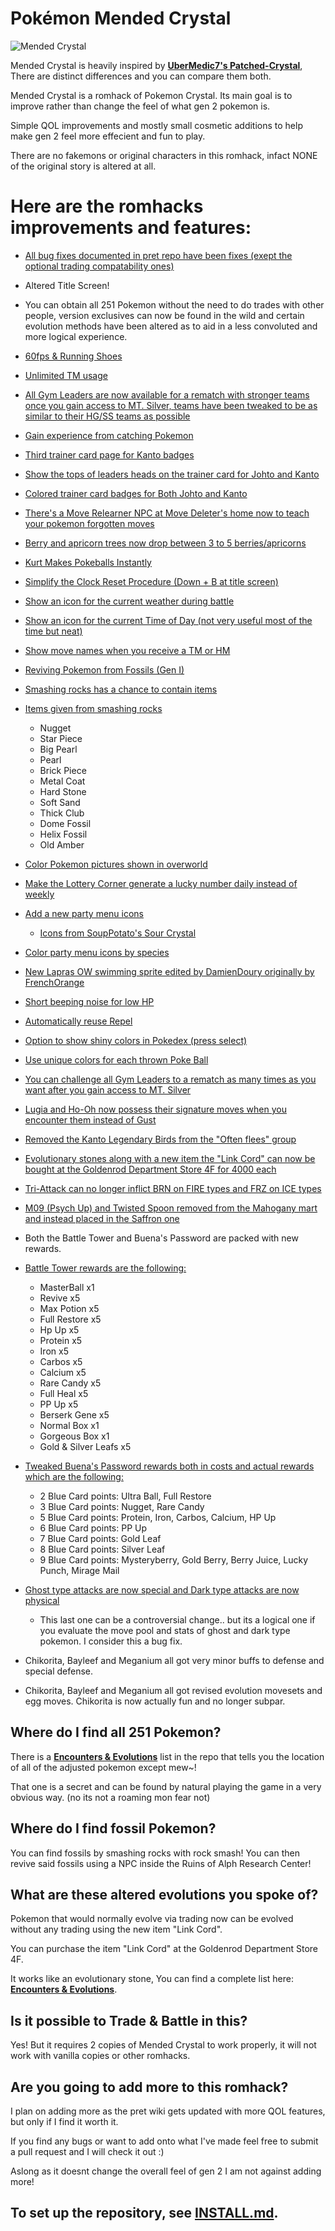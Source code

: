 # Pokémon Mended Crystal 

![Mended Crystal](https://github.com/JySzE/mended-crystal/assets/70117278/ea6aeb21-cf2f-447c-9b9b-8952907746d0)


Mended Crystal is heavily inspired by [**UberMedic7's Patched-Crystal**](https://github.com/UberMedic7/patched-crystal), There are distinct differences and you can compare them both.

Mended Crystal is a romhack of Pokemon Crystal. Its main goal is to improve rather than change the feel of what gen 2 pokemon is. 

Simple QOL improvements and mostly small cosmetic additions to help make gen 2 feel more effecient and fun to play.

There are no fakemons or original characters in this romhack, infact NONE of the original story is altered at all.

# Here are the romhacks improvements and features:

- [All bug fixes documented in pret repo have been fixes (exept the optional trading compatability ones)](https://github.com/pret/pokecrystal/blob/master/docs/bugs_and_glitches.md)

- Altered Title Screen!

- You can obtain all 251 Pokemon without the need to do trades with other people, version exclusives can now be found in the wild and certain evolution methods have been altered as to aid 
in a less convoluted and more logical experience. 

- [60fps & Running Shoes](https://github.com/vulcandth/pokecrystal/tree/Doublespeed-60fps-Running-Shoes)

- [Unlimited TM usage](https://github.com/pret/pokecrystal/wiki/Infinitely-reusable-TMs)

- [All Gym Leaders are now available for a rematch with stronger teams once you gain access to MT. Silver, teams have been tweaked to be as similar to their HG/SS teams as possible](https://github.com/UberMedic7/patched-crystal)

- [Gain experience from catching Pokemon](https://github.com/pret/pokecrystal/wiki/Gain-experience-from-catching-Pok%C3%A9mon)

- [Third trainer card page for Kanto badges](https://github.com/pret/pokecrystal/wiki/Add-a-third-trainer-card-page-for-Kanto-badges)

- [Show the tops of leaders heads on the trainer card for Johto and Kanto](https://github.com/pret/pokecrystal/wiki/Show-the-tops-of-leaders-heads-on-the-trainer-card)

- [Colored trainer card badges for Both Johto and Kanto](https://github.com/pret/pokecrystal/wiki/Colored-trainer-card-badges)

- [There's a Move Relearner NPC at Move Deleter's home now to teach your pokemon forgotten moves](https://github.com/pret/pokecrystal/wiki/Add-a-Move-Relearner)

- [Berry and apricorn trees now drop between 3 to 5 berries/apricorns](https://github.com/pret/pokecrystal/wiki/Harvest-multiple-items-from-fruit-trees)

- [Kurt Makes Pokeballs Instantly](https://github.com/pret/pokecrystal/wiki/Kurt-Makes-Pokeballs-Instantly)

- [Simplify the Clock Reset Procedure (Down + B at title screen)](https://github.com/pret/pokecrystal/wiki/Simplify-the-Clock-Reset-Procedure)

- [Show an icon for the current weather during battle](https://github.com/pret/pokecrystal/wiki/Show-an-icon-for-the-current-weather)

- [Show an icon for the current Time of Day (not very useful most of the time but neat)](https://github.com/pret/pokecrystal/wiki/Show-an-icon-for-the-current-Time-of-Day)

- [Show move names when you receive a TM or HM](https://github.com/pret/pokecrystal/wiki/Show-move-names-when-you-receive-a-TM-or-HM)

- [Reviving Pokemon from Fossils (Gen I)](https://github.com/pret/pokecrystal/wiki/Reviving-Pok%C3%A9mon-from-Fossils-(Gen-I))

- [Smashing rocks has a chance to contain items](https://github.com/pret/pokecrystal/wiki/Smashing-rocks-has-a-chance-to-contain-items)

- [Items given from smashing rocks](https://github.com/UberMedic7/patched-crystal/blob/c0f43e61025627343a8153f11653817ebd9623cc/engine/events/checkforhiddenitems.asm#L104C3-L104C3)

   - Nugget
   - Star Piece
   - Big Pearl
   - Pearl
   - Brick Piece
   - Metal Coat
   - Hard Stone
   - Soft Sand
   - Thick Club
   - Dome Fossil
   - Helix Fossil
   - Old Amber

- [Color Pokemon pictures shown in overworld](https://github.com/pret/pokecrystal/wiki/Color-Pok%C3%A9mon-pictures-shown-in-overworld)

- [Make the Lottery Corner generate a lucky number daily instead of weekly](https://github.com/pret/pokecrystal/wiki/Make-the-Lottery-Corner-generate-a-lucky-number-daily-instead-of-weekly)

- [Add a new party menu icons](https://github.com/pret/pokecrystal/wiki/Add-a-new-party-menu-icon)

  - [Icons from SoupPotato's Sour Crystal](https://github.com/SoupPotato/Sourcrystal/tree/master/gfx/icons)

- [Color party menu icons by species](https://github.com/pret/pokecrystal/wiki/Color-party-menu-icons-by-species)

- [New Lapras OW swimming sprite edited by DamienDoury originally by FrenchOrange](https://github.com/DamienDoury/pokecrystal/blob/master/gfx/sprites/surf.png)

- [Short beeping noise for low HP](https://github.com/pret/pokecrystal/wiki/Short-beeping-noise-for-low-HP)

- [Automatically reuse Repel](https://github.com/pret/pokecrystal/wiki/Automatically-reuse-Repel)

- [Option to show shiny colors in Pokedex (press select)](https://github.com/pret/pokecrystal/wiki/Option-to-show-shiny-colors-in-Pok%C3%A9dex)

- [Use unique colors for each thrown Poke Ball](https://github.com/pret/pokecrystal/wiki/Use-unique-colors-for-each-thrown-Pok%C3%A9-Ball)

- [You can challenge all Gym Leaders to a rematch as many times as you want after you gain access to MT. Silver](https://github.com/UberMedic7/patched-crystal/blob/Version3.0/data/trainers/parties.asm)

- [Lugia and Ho-Oh now possess their signature moves when you encounter them instead of Gust](https://github.com/UberMedic7/patched-crystal/blob/Version3.0/data/pokemon/evos_attacks.asm)

- [Removed the Kanto Legendary Birds from the "Often flees" group](https://github.com/UberMedic7/patched-crystal/blob/Version3.0/data/wild/flee_mons.asm)

- [Evolutionary stones along with a new item the "Link Cord" can now be bought at the Goldenrod Department Store 4F for 4000 each](https://github.com/UberMedic7/patched-crystal/blob/c0f43e61025627343a8153f11653817ebd9623cc/data/items/marts.asm#L127)

- [Tri-Attack can no longer inflict BRN on FIRE types and FRZ on ICE types](https://github.com/pret/pokecrystal/wiki/Prevent-Steel%E2%80%90types-from-being-poisoned-by-Twineedle)

- [M09 (Psych Up) and Twisted Spoon removed from the Mahogany mart and instead placed in the Saffron one](https://github.com/UberMedic7/patched-crystal/blob/c0f43e61025627343a8153f11653817ebd9623cc/data/items/marts.asm#L370)

- Both the Battle Tower and Buena's Password are packed with new rewards.

- [Battle Tower rewards are the following:](https://github.com/UberMedic7/patched-crystal/blob/c0f43e61025627343a8153f11653817ebd9623cc/maps/BattleTower1F.asm#L134)

  - MasterBall x1
  - Revive x5
  - Max Potion x5
  - Full Restore x5
  - Hp Up x5
  - Protein x5
  - Iron x5
  - Carbos x5
  - Calcium x5
  - Rare Candy x5 
  - Full Heal x5
  - PP Up x5
  - Berserk Gene x5
  - Normal Box x1
  - Gorgeous Box x1
  - Gold & Silver Leafs x5

- [Tweaked Buena's Password rewards both in costs and actual rewards which are the following:](https://github.com/UberMedic7/patched-crystal/blob/Version3.0/data/items/buena_prizes.asm)

  - 2 Blue Card points: Ultra Ball, Full Restore
  - 3 Blue Card points: Nugget, Rare Candy
  - 5 Blue Card points: Protein, Iron, Carbos, Calcium, HP Up
  - 6 Blue Card points: PP Up
  - 7 Blue Card points: Gold Leaf
  - 8 Blue Card points: Silver Leaf
  - 9 Blue Card points: Mysteryberry, Gold Berry, Berry Juice, Lucky Punch, Mirage Mail

- [Ghost type attacks are now special and Dark type attacks are now physical](https://github.com/UberMedic7/patched-crystal/blob/Version3.0/constants/type_constants.asm)

  - This last one can be a controversial change.. but its a logical one if you evaluate the move pool and stats of ghost and dark type pokemon. I consider this a bug fix.

- Chikorita, Bayleef and Meganium all got very minor buffs to defense and special defense.

- Chikorita, Bayleef and Meganium all got revised evolution movesets and egg moves. Chikorita is now actually fun and no longer subpar.

## Where do I find all 251 Pokemon? 

There is a [**Encounters & Evolutions**](Encounters%20&%20Evolutions.md) list in the repo that tells you the location of all of the adjusted pokemon except mew~!

That one is a secret and can be found by natural playing the game in a very obvious way. (no its not a roaming mon fear not)

## Where do I find fossil Pokemon?

You can find fossils by smashing rocks with rock smash! You can then revive said fossils using a NPC inside the Ruins of Alph Research Center!

## What are these altered evolutions you spoke of?

Pokemon that would normally evolve via trading now can be evolved without any trading using the new item "Link Cord". 

You can purchase the item "Link Cord" at the Goldenrod Department Store 4F.

It works like an evolutionary stone, You can find a complete list here: [**Encounters & Evolutions**](Encounters%20&%20Evolutions.md).

## Is it possible to Trade & Battle in this? 

Yes! But it requires 2 copies of Mended Crystal to work properly, it will not work with vanilla copies or other romhacks.

## Are you going to add more to this romhack?

I plan on adding more as the pret wiki gets updated with more QOL features, but only if I find it worth it. 

If you find any bugs or want to add onto what I've made feel free to submit a pull request and I will check it out :) 

Aslong as it doesnt change the overall feel of gen 2 I am not against adding more!

## To set up the repository, see [INSTALL.md](INSTALL.md).
